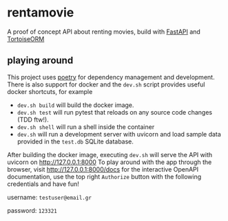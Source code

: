 # rentamovie

A proof of concept API about renting movies, build with [FastAPI](https://fastapi.tiangolo.com/) and [TortoiseORM](https://tortoise-orm.readthedocs.io/en/latest/) 


## playing around

This project uses [poetry](https://python-poetry.org/) for dependency management and development.
There is also support for docker and the `dev.sh` script provides useful docker shortcuts, for example
- `dev.sh build` will build the docker image.
- `dev.sh test` will run pytest that reloads on any source code changes (TDD ftw!).
- `dev.sh shell` will run a shell inside the container
- `dev.sh` will run a development server with uvicorn and load sample data provided in the `test.db` SQLite database.
    
After building the docker image, executing `dev.sh` will serve the API with uvicorn on http://127.0.0.1:8000
To play around with the app through the browser, visit http://127.0.0.1:8000/docs
for the interactive OpenAPI documentation, use the top right `Authorize` button with 
the following credentials and have fun!

username: `testuser@email.gr`

password: `123321`
